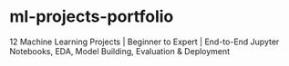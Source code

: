 # ml-projects-portfolio
12 Machine Learning Projects | Beginner to Expert | End-to-End Jupyter Notebooks, EDA, Model Building, Evaluation &amp; Deployment
